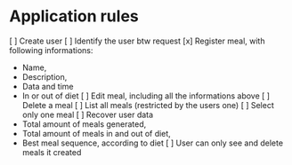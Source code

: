 # Application rules

[ ] Create user
[ ] Identify the user btw request
[x] Register meal, with following informations:
  - Name,
  - Description,
  - Data and time
  - In or out of diet
[ ] Edit meal, including all the informations above
[ ] Delete a meal
[ ] List all meals (restricted by the users one)
[ ] Select only one meal
[ ] Recover user data
  - Total amount of meals generated,
  - Total amount of meals in and out of diet,
  - Best meal sequence, according to diet
[ ] User can only see and delete meals it created